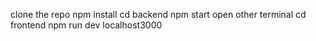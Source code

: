 clone the repo
npm install
cd backend
npm start
open other terminal
cd frontend
npm run dev
localhost3000
